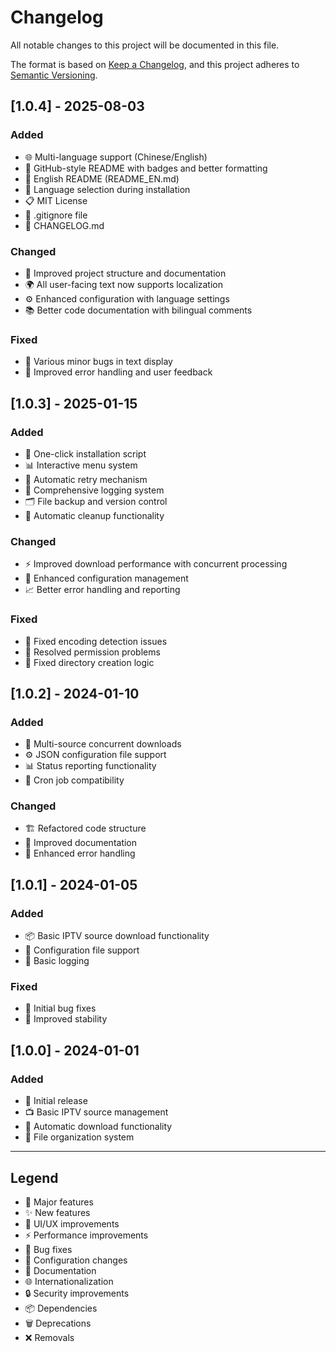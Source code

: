 # Changelog

All notable changes to this project will be documented in this file.

The format is based on [Keep a Changelog](https://keepachangelog.com/en/1.0.0/),
and this project adheres to [Semantic Versioning](https://semver.org/spec/v2.0.0.html).

## [1.0.4] - 2025-08-03

### Added
- 🌐 Multi-language support (Chinese/English)
- 🎨 GitHub-style README with badges and better formatting
- 📝 English README (README_EN.md)
- 🔧 Language selection during installation
- 📋 MIT License
- 📁 .gitignore file
- 📖 CHANGELOG.md

### Changed
- 🎨 Improved project structure and documentation
- 🌍 All user-facing text now supports localization
- ⚙️ Enhanced configuration with language settings
- 📚 Better code documentation with bilingual comments

### Fixed
- 🐛 Various minor bugs in text display
- 🔧 Improved error handling and user feedback

## [1.0.3] - 2025-01-15

### Added
- 🚀 One-click installation script
- 📊 Interactive menu system
- 🔄 Automatic retry mechanism
- 📝 Comprehensive logging system
- 🗂️ File backup and version control
- 🧹 Automatic cleanup functionality

### Changed
- ⚡ Improved download performance with concurrent processing
- 🔧 Enhanced configuration management
- 📈 Better error handling and reporting

### Fixed
- 🐛 Fixed encoding detection issues
- 🔧 Resolved permission problems
- 📁 Fixed directory creation logic

## [1.0.2] - 2024-01-10

### Added
- 🎯 Multi-source concurrent downloads
- ⚙️ JSON configuration file support
- 📊 Status reporting functionality
- 🔄 Cron job compatibility

### Changed
- 🏗️ Refactored code structure
- 📝 Improved documentation
- 🔧 Enhanced error handling

## [1.0.1] - 2024-01-05

### Added
- 📦 Basic IPTV source download functionality
- 🔧 Configuration file support
- 📝 Basic logging

### Fixed
- 🐛 Initial bug fixes
- 🔧 Improved stability

## [1.0.0] - 2024-01-01

### Added
- 🎉 Initial release
- 📺 Basic IPTV source management
- 🔄 Automatic download functionality
- 📁 File organization system

---

## Legend

- 🎉 Major features
- ✨ New features
- 🎨 UI/UX improvements
- ⚡ Performance improvements
- 🐛 Bug fixes
- 🔧 Configuration changes
- 📝 Documentation
- 🌐 Internationalization
- 🔒 Security improvements
- 📦 Dependencies
- 🗑️ Deprecations
- ❌ Removals